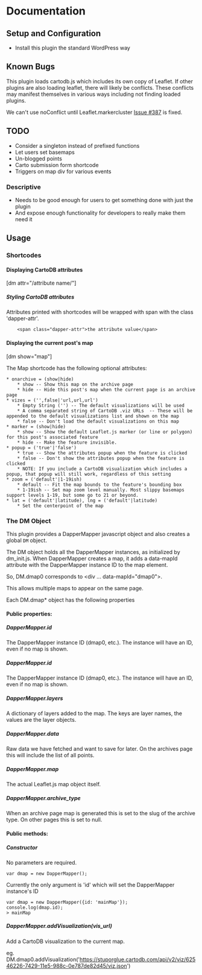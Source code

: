 Documentation
=============

Setup and Configuration
-----------------------

 * Install this plugin the standard WordPress way

Known Bugs
----------

This plugin loads cartodb.js which includes its own copy of Leaflet. If other 
plugins are also loading leaflet, there will likely be conflicts. These conflicts
may manifest themselves in various ways including not finding loaded plugins.

We can't use noConflict until Leaflet.markercluster [Issue #387](https://github.com/Leaflet/Leaflet.markercluster/issues/387) is fixed.



TODO
----

 * Consider a singleton instead of prefixed functions
 * Let users set basemaps
 * Un-blogged points
 * Carto submission form shortcode
 * Triggers on map div for various events

### Descriptive
 * Needs to be good enough for users to get something done with just the plugin
 * And expose enough functionality for developers to really make them need it


Usage
-----

### Shortcodes

#### Displaying CartoDB attributes

[dm attr="/attribute name/"]

##### Styling CartoDB attributes

Attributes printed with shortcodes will be wrapped with span with the class 'dapper-attr'.

```
    <span class="dapper-attr">the attribute value</span>
```

#### Displaying the current post's map

[dm show="map"]

The Map shortcode has the following optional attributes: 

    * onarchive = (show|hide) 
        * show -- Show this map on the archive page
        * hide -- Hide this post's map when the current page is an archive page
    * vizes = ('',false|'url,url,url') 
        * Empty String ('') -- The default visualizations will be used
        * A comma separated string of CartoDB .viz URLs  -- These will be appended to the default visualizations list and shown on the map 
        * false -- Don't load the default visualizations on this map
    * marker = (show|hide)
        * show -- Show the default Leaflet.js marker (or line or polygon) for this post's associated feature
        * hide -- Make the feature invisible. 
    * popup = ('true'|'false')
        * true -- Show the attributes popup when the feature is clicked
        * false -- Don't show the attributes popup when the feature is clicked
        * NOTE: If you include a CartoDB visualization which includes a popup, that popup will still work, regardless of this setting
    * zoom = ('default'|1-19ish)
        * default -- Fit the map bounds to the feature's bounding box
        * 1-19ish -- Set map zoom level manually. Most slippy basemaps support levels 1-19, but some go to 21 or beyond.
    * lat = ('default'|latitude), lng = ('default'|latitude)
        * Set the centerpoint of the map



### The DM Object

This plugin provides a DapperMapper javascript object and also creates a global ```DM``` object.

The DM object holds all the DapperMapper instances, as initialized by dm_init.js. When DapperMapper
creates a map, it adds a data-mapId attribute with the DapperMapper instance ID to the map element. 

So, DM.dmap0 corresponds to <div ... data-mapId="dmap0">. 

This allows multiple maps to appear on the same page.

Each DM.dmap* object has the following properties

#### Public properties:

##### DapperMapper.id

The DapperMapper instance ID (dmap0, etc.). The instance will have an ID, even if no map is shown.

##### DapperMapper.id

The DapperMapper instance ID (dmap0, etc.). The instance will have an ID, even if no map is shown.

##### DapperMapper.layers

A dictionary of layers added to the map. The keys are layer names, the values are the layer objects. 

##### DapperMapper.data

Raw data we have fetched and want to save for later. On the archives page this will include the list of all points.

##### DapperMapper.map

The actual Leaflet.js map object itself. 

##### DapperMapper.archive_type

When an archive page map is generated this is set to the slug of the archive type. On other pages this is set to null.


#### Public methods:

##### Constructor 

No parameters are required.

    var dmap = new DapperMapper();

Currently the only argument is 'id' which will set the DapperMapper instance's ID

    var dmap = new DapperMapper({id: 'mainMap'});
    console.log(dmap.id);
    > mainMap

##### DapperMapper.addVisualization(vis_url)

Add a CartoDB visualization to the current map.

eg. DM.dmap0.addVisualization('https://stuporglue.cartodb.com/api/v2/viz/62546226-7429-11e5-988c-0e787de82d45/viz.json')


